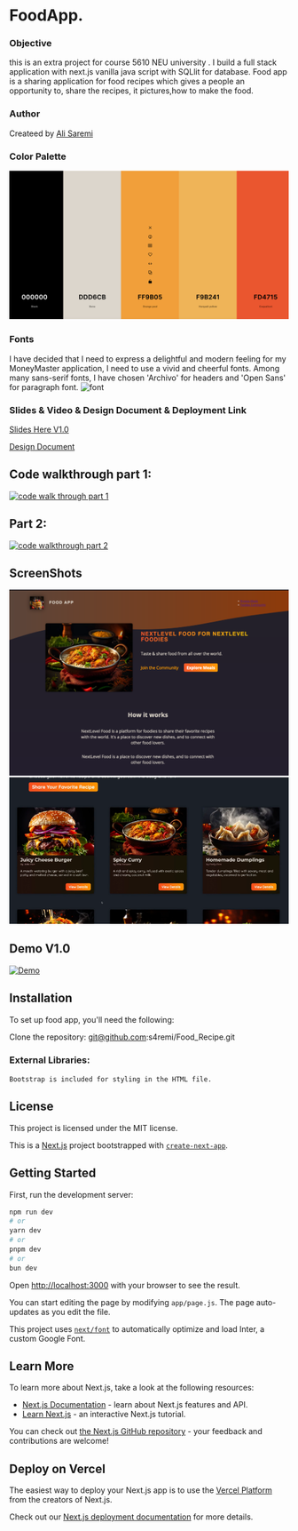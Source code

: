 # FoodApp.

### Objective

this is an extra project for course 5610 NEU university . I build a full stack application with next.js vanilla java script with SQLlit for database. Food app is a sharing application for food recipes which gives a people an opportunity to, share the recipes, it pictures,how to make the food.

### Author

Createed by [Ali Saremi](https://github.com/s4remi)

### Color Palette

![color palette ](./assets/colorpalette.png)

### Fonts

I have decided that I need to express a delightful and modern feeling for my MoneyMaster application, I need to use a vivid and cheerful fonts. Among many sans-serif fonts, I have chosen 'Archivo' for headers and 'Open Sans' for paragraph font.
![font](./data/font.png)

### Slides & Video & Design Document & Deployment Link

[Slides Here V1.0](https://docs.google.com/presentation/d/1I4QXTGN8Cr7uGZmi4jpsKrviu5BcBpyd8YvkVkVrOUI/edit?usp=sharing)

[Design Document]()

## Code walkthrough part 1:

[![code walk through part 1](https://img.youtube.com/vi/v=4Qp9swMuFdc.jpg)](https://www.youtube.com/watch?v=4Qp9swMuFdc)

## Part 2:

[![code walkthrough part 2](https://img.youtube.com/vi/v=yY5mgzHjW7M.jpg)](https://www.youtube.com/watch?v=yY5mgzHjW7M)

## ScreenShots

![Screenshots without accessability ](./assets/screenshot1.png)
![Screenshots without accessibility ](./assets/screenshot2.png)

## Demo V1.0

[![Demo](https://img.youtube.com/vi/5HiuIU3SyY.jpg)](https://www.youtube.com/watch?v=_5HiuIU3SyY)

## Installation

To set up food app, you'll need the following:

Clone the repository: git@github.com:s4remi/Food_Recipe.git

### External Libraries:

    Bootstrap is included for styling in the HTML file.

## License

This project is licensed under the MIT license.

This is a [Next.js](https://nextjs.org/) project bootstrapped with [`create-next-app`](https://github.com/vercel/next.js/tree/canary/packages/create-next-app).

## Getting Started

First, run the development server:

```bash
npm run dev
# or
yarn dev
# or
pnpm dev
# or
bun dev
```

Open [http://localhost:3000](http://localhost:3000) with your browser to see the result.

You can start editing the page by modifying `app/page.js`. The page auto-updates as you edit the file.

This project uses [`next/font`](https://nextjs.org/docs/basic-features/font-optimization) to automatically optimize and load Inter, a custom Google Font.

## Learn More

To learn more about Next.js, take a look at the following resources:

- [Next.js Documentation](https://nextjs.org/docs) - learn about Next.js features and API.
- [Learn Next.js](https://nextjs.org/learn) - an interactive Next.js tutorial.

You can check out [the Next.js GitHub repository](https://github.com/vercel/next.js/) - your feedback and contributions are welcome!

## Deploy on Vercel

The easiest way to deploy your Next.js app is to use the [Vercel Platform](https://vercel.com/new?utm_medium=default-template&filter=next.js&utm_source=create-next-app&utm_campaign=create-next-app-readme) from the creators of Next.js.

Check out our [Next.js deployment documentation](https://nextjs.org/docs/deployment) for more details.
